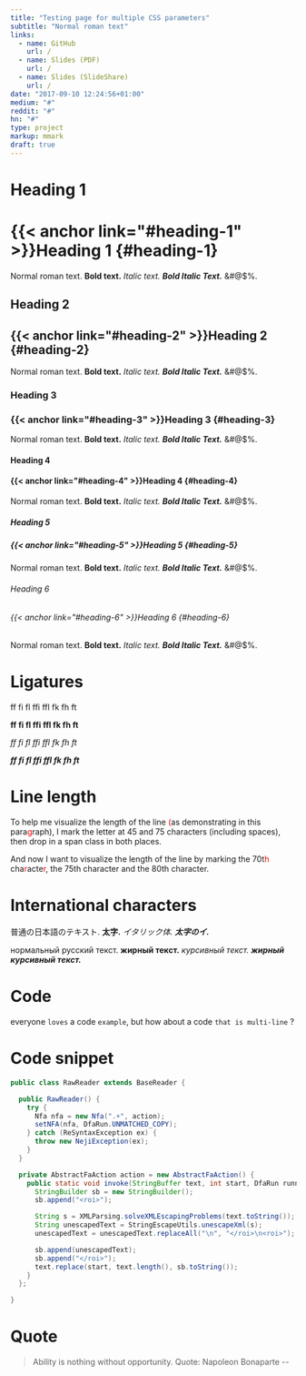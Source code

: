 ```yaml
---
title: "Testing page for multiple CSS parameters"
subtitle: "Normal roman text"
links:
  - name: GitHub
    url: /
  - name: Slides (PDF)
    url: /
  - name: Slides (SlideShare)
    url: /
date: "2017-09-10 12:24:56+01:00"
medium: "#"
reddit: "#"
hn: "#"
type: project
markup: mmark
draft: true
---
```


# Heading 1
# {{< anchor link="#heading-1" >}}Heading 1 {#heading-1}

Normal roman text. __Bold text.__ _Italic text._ **_Bold Italic Text._** &#@$%.

## Heading 2
## {{< anchor link="#heading-2" >}}Heading 2 {#heading-2}

Normal roman text. __Bold text.__ _Italic text._ **_Bold Italic Text._** &#@$%.

### Heading 3
### {{< anchor link="#heading-3" >}}Heading 3 {#heading-3}

Normal roman text. __Bold text.__ _Italic text._ **_Bold Italic Text._** &#@$%.

#### Heading 4
#### {{< anchor link="#heading-4" >}}Heading 4 {#heading-4}

Normal roman text. __Bold text.__ _Italic text._ **_Bold Italic Text._** &#@$%.

##### Heading 5
##### {{< anchor link="#heading-5" >}}Heading 5 {#heading-5}

Normal roman text. __Bold text.__ _Italic text._ **_Bold Italic Text._** &#@$%.

###### Heading 6
###### {{< anchor link="#heading-6" >}}Heading 6 {#heading-6}

Normal roman text. __Bold text.__ _Italic text._ **_Bold Italic Text._** &#@$%.



# Ligatures

ff fi fl ffi ffl fk fh ft

__ff fi fl ffi ffl fk fh ft__

_ff fi fl ffi ffl fk fh ft_

**_ff fi fl ffi ffl fk fh ft_**

# Line length

To help me visualize the length of the line <span style="color:red;">(</span>as
demonstrating in this para<span style="color:red;">g</span>raph), I mark the
letter at 45 and 75 characters (including spaces), then drop in a span class in
both places.

And now I want to visualize the length of the line by marking the 70t<span
style="color:red;">h</span> cha<span style="color:red;">r</span>acte<span
style="color:red;">r</span>, the 75th character and the 80th character.

# International characters

普通の日本語のテキスト. __太字.__ _イタリック体._ **_太字のイ._**

нормальный русский текст. __жирный текст.__ _курсивный текст._
**_жирный курсивный текст._**

# Code

everyone ``loves`` a code ``example``, but how about a code ``that is
multi-line`` ?

# Code snippet

```java
public class RawReader extends BaseReader {

  public RawReader() {
    try {
      Nfa nfa = new Nfa(".+", action);
      setNFA(nfa, DfaRun.UNMATCHED_COPY);
    } catch (ReSyntaxException ex) {
      throw new NejiException(ex);
    }
  }

  private AbstractFaAction action = new AbstractFaAction() {
    public static void invoke(StringBuffer text, int start, DfaRun runner) {
      StringBuilder sb = new StringBuilder();
      sb.append("<roi>");

      String s = XMLParsing.solveXMLEscapingProblems(text.toString());
      String unescapedText = StringEscapeUtils.unescapeXml(s);
      unescapedText = unescapedText.replaceAll("\n", "</roi>\n<roi>");

      sb.append(unescapedText);
      sb.append("</roi>");
      text.replace(start, text.length(), sb.toString());
    }
  };

}
```

# Quote

> Ability is nothing without opportunity.
Quote: Napoleon Bonaparte --
